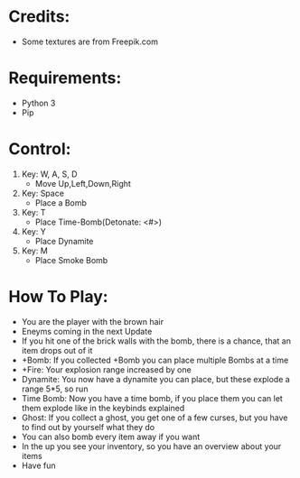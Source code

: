 # Credits:
- Some textures are from Freepik.com

# Requirements:
- Python 3
- Pip

# Control:
1. Key: W, A, S, D
    - Move Up,Left,Down,Right
2. Key: Space
    - Place a Bomb
3. Key: T
    - Place Time-Bomb(Detonate: <#>)
4. Key: Y
    - Place Dynamite
5. Key: M
    - Place Smoke Bomb

# How To Play:
- You are the player with the brown hair
- Eneyms coming in the next Update
- If you hit one of the brick walls with the bomb, there is a chance, that an item drops out of it
- +Bomb: If you collected +Bomb you can place multiple Bombs at a time
- +Fire: Your explosion range increased by one
- Dynamite: You now have a dynamite you can place, but these explode a range 5*5, so run
- Time Bomb: Now you have a time bomb, if you place them you can let them explode like in the keybinds explained
- Ghost: If you collect a ghost, you get one of a few curses, but you have to find out by yourself what they do
- You can also bomb every item away if you want
- In the up you see your inventory, so you have an overview about your items
- Have fun
